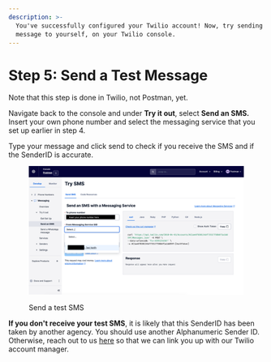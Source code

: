 ```yaml
---
description: >-
  You've successfully configured your Twilio account! Now, try sending a test
  message to yourself, on your Twilio console.
---
```


# Step 5: Send a Test Message

Note that this step is done in Twilio, not Postman, yet.

Navigate back to the console and under **Try it out**, select **Send an SMS.** Insert your own phone number and select the messaging service that you set up earlier in step 4.

Type your message and click send to check if you receive the SMS and if the SenderID is accurate.

<figure><img src="../../.gitbook/assets/image (16).png" alt=""><figcaption><p>Send a test SMS</p></figcaption></figure>

**If you don't receive your test SMS**, it is likely that this SenderID has been taken by another agency. You should use another Alphanumeric Sender ID. Otherwise, reach out to us [here](../../contact-us.md) so that we can link you up with our Twilio account manager.
